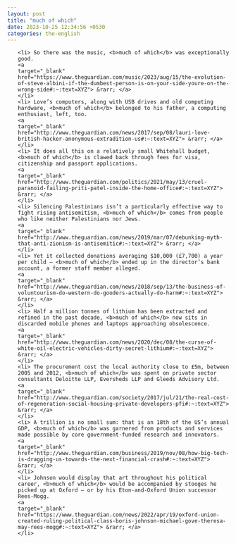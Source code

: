 ```yaml
---
layout: post
title: "much of which"
date: 2023-10-25 12:34:56 +0530
categories: the-english
---
```

<ol>

    <li> So there was the music, <b>much of which</b> was exceptionally good.
    <a 
    target="_blank" 
    href="https://www.theguardian.com/music/2023/aug/15/the-evolution-of-steve-albini-if-the-dumbest-person-is-on-your-side-youre-on-the-wrong-side#:~:text=XYZ"> &rarr; </a>
    </li>
    <li> Love’s computers, along with USB drives and old computing hardware, <b>much of which</b> belonged to his father, a computing enthusiast, left, too.
    <a 
    target="_blank" 
    href="http://www.theguardian.com/news/2017/sep/08/lauri-love-british-hacker-anonymous-extradition-us#:~:text=XYZ"> &rarr; </a>
    </li>
    <li> It does all this on a relatively small Whitehall budget, <b>much of which</b> is clawed back through fees for visa, citizenship and passport applications.
    <a 
    target="_blank" 
    href="http://www.theguardian.com/politics/2021/may/13/cruel-paranoid-failing-priti-patel-inside-the-home-office#:~:text=XYZ"> &rarr; </a>
    </li>
    <li> Silencing Palestinians isn’t a particularly effective way to fight rising antisemitism, <b>much of which</b> comes from people who like neither Palestinians nor Jews.
    <a 
    target="_blank" 
    href="http://www.theguardian.com/news/2019/mar/07/debunking-myth-that-anti-zionism-is-antisemitic#:~:text=XYZ"> &rarr; </a>
    </li>
    <li> Yet it collected donations averaging $10,000 (£7,700) a year per child – <b>much of which</b> ended up in the director’s bank account, a former staff member alleged.
    <a 
    target="_blank" 
    href="http://www.theguardian.com/news/2018/sep/13/the-business-of-voluntourism-do-western-do-gooders-actually-do-harm#:~:text=XYZ"> &rarr; </a>
    </li>
    <li> Half a million tonnes of lithium has been extracted and refined in the past decade, <b>much of which</b> now sits in discarded mobile phones and laptops approaching obsolescence.
    <a 
    target="_blank" 
    href="http://www.theguardian.com/news/2020/dec/08/the-curse-of-white-oil-electric-vehicles-dirty-secret-lithium#:~:text=XYZ"> &rarr; </a>
    </li>
    <li> The procurement cost the local authority close to £5m, between 2005 and 2012, <b>much of which</b> was spent on private sector consultants Deloitte LLP, Eversheds LLP and Gleeds Advisory Ltd.
    <a 
    target="_blank" 
    href="http://www.theguardian.com/society/2017/jul/21/the-real-cost-of-regeneration-social-housing-private-developers-pfi#:~:text=XYZ"> &rarr; </a>
    </li>
    <li> A trillion is no small sum: that is an 18th of the US’s annual GDP, <b>much of which</b> was garnered from products and services made possible by core government-funded research and innovators.
    <a 
    target="_blank" 
    href="http://www.theguardian.com/business/2019/nov/08/how-big-tech-is-dragging-us-towards-the-next-financial-crash#:~:text=XYZ"> &rarr; </a>
    </li>
    <li> Johnson would display that art throughout his political career, <b>much of which</b> would be accompanied by stooges he picked up at Oxford – or by his Eton-and-Oxford Union successor Rees-Mogg.
    <a 
    target="_blank" 
    href="https://www.theguardian.com/news/2022/apr/19/oxford-union-created-ruling-political-class-boris-johnson-michael-gove-theresa-may-rees-mogg#:~:text=XYZ"> &rarr; </a>
    </li>